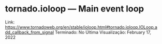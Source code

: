 # tornado.ioloop — Main event loop

Link: https://www.tornadoweb.org/en/stable/ioloop.html#tornado.ioloop.IOLoop.add_callback_from_signal
Terminado: No
Última Visualização: February 17, 2022